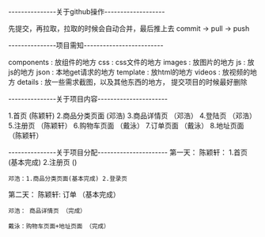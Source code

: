 ---------------关于github操作-------------------

先提交，再拉取，拉取的时候会自动合并，最后推上去
commit -> pull -> push

---------------项目需知-------------------------

components : 放组件的地方
css : css文件的地方
images : 放图片的地方
js : 放js的地方
json : 本地get请求的地方
template : 放html的地方
videos : 放视频的地方
details : 放一些需求截图，以及其他东西的地方，
提交项目的时候最好删除


---------------关于项目内容----------------------

1.首页 (陈颖轩)
2.商品分类页面 (邓浩)
3.商品详情页 （邓浩）
4.登陆页 （邓浩）
5.注册页  （陈颖轩）
6.购物车页面 （戴泳）
7.订单页面 （戴泳）
8.地址页面（陈颖轩）


---------------关于项目分配----------------------
第一天：
	陈颖轩： 1.首页 (基本完成) 2.注册页 ()

	邓浩：1.商品分类页面(基本完成) 2.登录页


第二天：
	陈颖轩: 订单 （基本完成）

	邓浩： 商品详情页 （完成）

	戴泳：购物车页面+地址页面 （完成）
